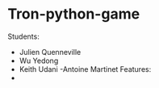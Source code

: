 # Tron-python-game

Students:
- Julien Quenneville
- Wu Yedong
- Keith Udani
 -Antoine Martinet
Features:
-
